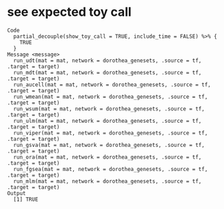# see expected toy call

    Code
      partial_decouple(show_toy_call = TRUE, include_time = FALSE) %>% {
        TRUE
      }
    Message <message>
      run_udt(mat = mat, network = dorothea_genesets, .source = tf, .target = target)
      run_mdt(mat = mat, network = dorothea_genesets, .source = tf, .target = target)
      run_aucell(mat = mat, network = dorothea_genesets, .source = tf, .target = target)
      run_wmean(mat = mat, network = dorothea_genesets, .source = tf, .target = target)
      run_wsum(mat = mat, network = dorothea_genesets, .source = tf, .target = target)
      run_ulm(mat = mat, network = dorothea_genesets, .source = tf, .target = target)
      run_viper(mat = mat, network = dorothea_genesets, .source = tf, .target = target)
      run_gsva(mat = mat, network = dorothea_genesets, .source = tf, .target = target)
      run_ora(mat = mat, network = dorothea_genesets, .source = tf, .target = target)
      run_fgsea(mat = mat, network = dorothea_genesets, .source = tf, .target = target)
      run_mlm(mat = mat, network = dorothea_genesets, .source = tf, .target = target)
    Output
      [1] TRUE

